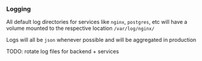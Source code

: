 ### Logging

All default log directories for services like `nginx`, `postgres`, etc will have a volume mounted to the respective location
`/var/log/nginx/`

Logs will all be `json` whenever possible and will be aggregated in production

TODO: rotate log files for backend + services

